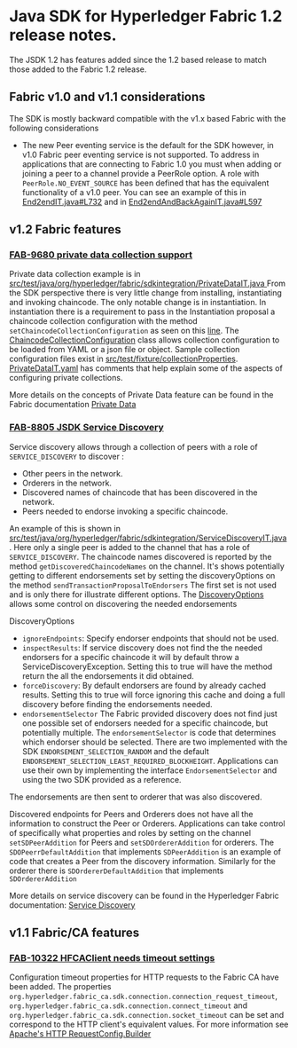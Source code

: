 # Java SDK for Hyperledger Fabric 1.2 release notes.

The JSDK 1.2 has features added since the 1.2 based release to match those added to the Fabric 1.2 release.

## Fabric v1.0 and v1.1 considerations
The SDK is mostly backward compatible with the v1.x based Fabric with the following considerations
- The new Peer eventing service is the default for the SDK however, in v1.0 Fabric peer eventing service is not supported. To address in applications that are
  connecting to Fabric 1.0 you must when adding or joining a peer to a channel provide a PeerRole option.
  A role with `PeerRole.NO_EVENT_SOURCE` has been defined that has the equivalent functionality of a v1.0 peer.
  You can see an example of this
  in [End2endIT.java#L732](https://github.com/hyperledger/fabric-sdk-java/blob/9224fa3f45a70392d1b244c080bf41bd561470d3/src/test/java/org/hyperledger/fabric/sdkintegration/End2endIT.java#L732)
  and in [End2endAndBackAgainIT.java#L597](https://github.com/hyperledger/fabric-sdk-java/blob/9224fa3f45a70392d1b244c080bf41bd561470d3/src/test/java/org/hyperledger/fabric/sdkintegration/End2endAndBackAgainIT.java#L597)


## v1.2 Fabric features

### [FAB-9680 private data collection support](https://jira.hyperledger.org/browse/FAB-9680)

Private data collection example is in [src/test/java/org/hyperledger/fabric/sdkintegration/PrivateDataIT.java
](https://github.com/hyperledger/fabric-sdk-java/blob/edd54f832351452ef6aea3d9cb505b2f38b12711/src/test/java/org/hyperledger/fabric/sdkintegration/PrivateDataIT.java)
From the SDK perspective there is very little change from installing, instantiating and invoking chaincode.  The only notable change is in
instantiation. In instantiation there is a requirement to pass in the Instantiation proposal a chaincode collection configuration  with the method `setChaincodeCollectionConfiguration` as seen on
this [line](https://github.com/hyperledger/fabric-sdk-java/blob/edd54f832351452ef6aea3d9cb505b2f38b12711/src/test/java/org/hyperledger/fabric/sdkintegration/PrivateDataIT.java#L246).
The [ChaincodeCollectionConfiguration](https://github.com/hyperledger/fabric-sdk-java/blob/edd54f832351452ef6aea3d9cb505b2f38b12711/src/main/java/org/hyperledger/fabric/sdk/ChaincodeCollectionConfiguration.java)
class allows collection configuration to be loaded from YAML or a json file or object.  Sample collection configuration files
exist in [src/test/fixture/collectionProperties](https://github.com/hyperledger/fabric-sdk-java/tree/edd54f832351452ef6aea3d9cb505b2f38b12711/src/test/fixture/collectionProperties).
[PrivateDataIT.yaml](https://github.com/hyperledger/fabric-sdk-java/blob/edd54f832351452ef6aea3d9cb505b2f38b12711/src/test/fixture/collectionProperties/PrivateDataIT.yaml)
has comments that help explain some of the aspects of configuring private collections.

More details on the concepts of Private Data feature can be found in the Fabric documentation [Private Data](https://hyperledger-fabric.readthedocs.io/en/release-1.2/private-data/private-data.html)

### [FAB-8805 JSDK Service Discovery](https://jira.hyperledger.org/browse/FAB-8805)
Service discovery allows through a collection of peers with a role of `SERVICE_DISCOVERY` to discover :

- Other peers in the network.
- Orderers in the network.
- Discovered names of chaincode that has been discovered in the network.
- Peers needed to endorse invoking a specific chaincode.

An example of this is shown in [src/test/java/org/hyperledger/fabric/sdkintegration/ServiceDiscoveryIT.java](badurl).
Here only a single peer is added to the channel that has a role of `SERVICE_DISCOVERY`.  The chaincode names discovered is reported by the method `getDiscoveredChaincodeNames`
on the channel.  It's shows potentially getting to different endorsements set by setting the discoveryOptions on the method `sendTransactionProposalToEndorsers` The first
set is not used and is only there for illustrate different options. The [DiscoveryOptions](badurl)  allows some control on discovering the needed endorsements


DiscoveryOptions
- `ignoreEndpoints`: Specify endorser endpoints that should not be used.
- `inspectResults`: If service discovery does not find the the needed endorsers for a specific chaincode it will by default throw a ServiceDiscoveryException. Setting
  this to true will have the method return the all the endorsements it did obtained.
- `forceDiscovery`: By default endorsers are found by already cached results. Setting this to true will force ignoring this cache and doing a full discovery before
finding the endorsements needed.
- `endorsementSelector`  The Fabric provided discovery does not find just one possible set of endorsers needed for a specific chaincode, but potentially multiple.  The `endorsementSelector` is code that determines
which endorser should be selected. There are two implemented with the SDK `ENDORSEMENT_SELECTION_RANDOM` and the default `ENDORSEMENT_SELECTION_LEAST_REQUIRED_BLOCKHEIGHT`.
Applications can use their own by implementing the interface `EndorsementSelector` and using the two SDK provided as a reference.

The endorsements are then sent to orderer that was also discovered.

Discovered endpoints for Peers and Orderers does not have all the information to construct the Peer or Orderers. Applications can take control of specifically what
properties and roles by setting on the channel `setSDPeerAddition` for Peers and `setSDOrdererAddition` for orderers.  The `SDOPeerrDefaultAddition`
 that implements `SDPeerAddition` is an example of code that creates a Peer from the discovery information. Similarly for
 the orderer there is `SDOrdererDefaultAddition` that implements `SDOrdererAddition`

More details on service discovery can be found in the Hyperledger Fabric documentation: [Service Discovery](https://hyperledger-fabric.readthedocs.io/en/latest/discovery-overview.html#service-discovery)




## v1.1 Fabric/CA features

### [FAB-10322 HFCAClient needs timeout settings](https://jira.hyperledger.org/browse/FAB-10322)

Configuration timeout properties for HTTP requests to the Fabric CA have been added. The properties
 `org.hyperledger.fabric_ca.sdk.connection.connection_request_timeout`,  `org.hyperledger.fabric_ca.sdk.connection.connect_timeout` and `org.hyperledger.fabric_ca.sdk.connection.socket_timeout`
  can be set and correspond to the HTTP client's equivalent values.
 For more information see [Apache's HTTP RequestConfig.Builder](https://hc.apache.org/httpcomponents-client-ga/httpclient/apidocs/org/apache/http/client/config/RequestConfig.Builder.html)
